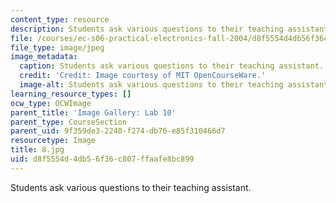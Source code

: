 ```yaml
---
content_type: resource
description: Students ask various questions to their teaching assistant.
file: /courses/ec-s06-practical-electronics-fall-2004/d8f5554d4db56f36c807ffaafe8bc899_8.jpg
file_type: image/jpeg
image_metadata:
  caption: Students ask various questions to their teaching assistant.
  credit: 'Credit: Image courtesy of MIT OpenCourseWare.'
  image-alt: Students ask various questions to their teaching assistant.
learning_resource_types: []
ocw_type: OCWImage
parent_title: 'Image Gallery: Lab 10'
parent_type: CourseSection
parent_uid: 9f359de3-2240-f274-db76-e85f310466d7
resourcetype: Image
title: 8.jpg
uid: d8f5554d-4db5-6f36-c807-ffaafe8bc899
---
```

Students ask various questions to their teaching assistant.

